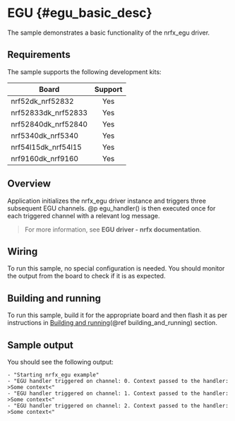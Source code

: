 # EGU {#egu_basic_desc}

The sample demonstrates a basic functionality of the nrfx_egu driver.
## Requirements

The sample supports the following development kits:

| **Board**           | **Support** |
|---------------------|:-----------:|
| nrf52dk_nrf52832    |     Yes     |
| nrf52833dk_nrf52833 |     Yes     |
| nrf52840dk_nrf52840 |     Yes     |
| nrf5340dk_nrf5340   |     Yes     |
| nrf54l15dk_nrf54l15 |     Yes     |
| nrf9160dk_nrf9160   |     Yes     |

## Overview

Application initializes the nrfx_egu driver instance and triggers three subsequent EGU channels.
@p egu_handler() is then executed once for each triggered channel with a relevant log message.

> For more information, see **EGU driver - nrfx documentation**.

## Wiring

To run this sample, no special configuration is needed.
You should monitor the output from the board to check if it is as expected.

## Building and running

To run this sample, build it for the appropriate board and then flash it as per instructions in [Building and running](@ref building_and_running) section.

## Sample output

You should see the following output:

```
- "Starting nrfx_egu example"
- "EGU handler triggered on channel: 0. Context passed to the handler: >Some context<"
- "EGU handler triggered on channel: 1. Context passed to the handler: >Some context<"
- "EGU handler triggered on channel: 2. Context passed to the handler: >Some context<"
```

[//]: #
[Building and running]: <../../README.md#building-and-running>
